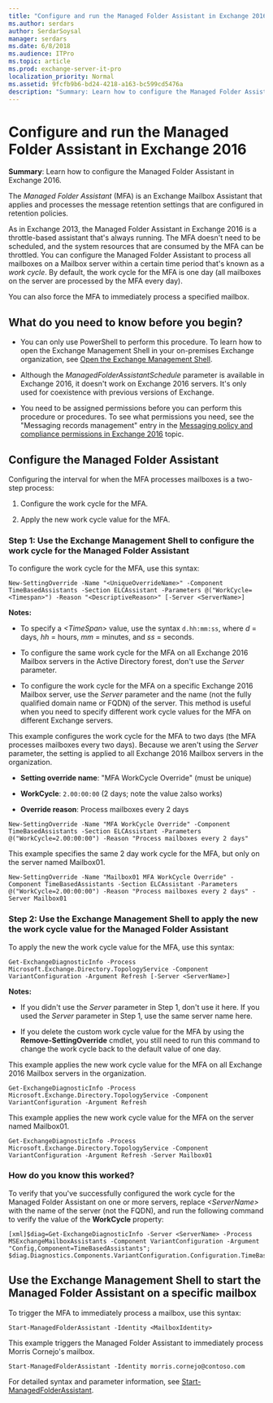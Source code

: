 ```yaml
---
title: "Configure and run the Managed Folder Assistant in Exchange 2016"
ms.author: serdars
author: SerdarSoysal
manager: serdars
ms.date: 6/8/2018
ms.audience: ITPro
ms.topic: article
ms.prod: exchange-server-it-pro
localization_priority: Normal
ms.assetid: 9fcfb9b6-bd24-4218-a163-bc599cd5476a
description: "Summary: Learn how to configure the Managed Folder Assistant in Exchange 2016."
---
```


# Configure and run the Managed Folder Assistant in Exchange 2016

 **Summary**: Learn how to configure the Managed Folder Assistant in Exchange 2016.
  
The *Managed Folder Assistant* (MFA) is an Exchange Mailbox Assistant that applies and processes the message retention settings that are configured in retention policies.
  
As in Exchange 2013, the Managed Folder Assistant in Exchange 2016 is a throttle-based assistant that's always running. The MFA doesn't need to be scheduled, and the system resources that are consumed by the MFA can be throttled. You can configure the Managed Folder Assistant to process all mailboxes on a Mailbox server within a certain time period that's known as a *work cycle*. By default, the work cycle for the MFA is one day (all mailboxes on the server are processed by the MFA every day).
  
You can also force the MFA to immediately process a specified mailbox.
  
## What do you need to know before you begin?

- You can only use PowerShell to perform this procedure. To learn how to open the Exchange Management Shell in your on-premises Exchange organization, see [Open the Exchange Management Shell](https://docs.microsoft.com/powershell/exchange/exchange-server/open-the-exchange-management-shell).
    
- Although the _ManagedFolderAssistantSchedule_ parameter is available in Exchange 2016, it doesn't work on Exchange 2016 servers. It's only used for coexistence with previous versions of Exchange.
    
- You need to be assigned permissions before you can perform this procedure or procedures. To see what permissions you need, see the "Messaging records management" entry in the [Messaging policy and compliance permissions in Exchange 2016](../../permissions/feature-permissions/policy-and-compliance-permissions.md) topic.
    
## Configure the Managed Folder Assistant

Configuring the interval for when the MFA processes mailboxes is a two-step process:
  
1. Configure the work cycle for the MFA.
    
2. Apply the new work cycle value for the MFA.
    
### Step 1: Use the Exchange Management Shell to configure the work cycle for the Managed Folder Assistant

To configure the work cycle for the MFA, use this syntax:
  
```
New-SettingOverride -Name "<UniqueOverrideName>" -Component TimeBasedAssistants -Section ELCAssistant -Parameters @("WorkCycle=<Timespan>") -Reason "<DescriptiveReason>" [-Server <ServerName>]
```

 **Notes:**
  
- To specify a _\<TimeSpan\>_ value, use the syntax `d.hh:mm:ss`, where _d_ = days, _hh_ = hours, _mm_ = minutes, and _ss_ = seconds.
    
- To configure the same work cycle for the MFA on all Exchange 2016 Mailbox servers in the Active Directory forest, don't use the _Server_ parameter.
    
- To configure the work cycle for the MFA on a specific Exchange 2016 Mailbox server, use the _Server_ parameter and the name (not the fully qualified domain name or FQDN) of the server. This method is useful when you need to specify different work cycle values for the MFA on different Exchange servers.
    
This example configures the work cycle for the MFA to two days (the MFA processes mailboxes every two days). Because we aren't using the _Server_ parameter, the setting is applied to all Exchange 2016 Mailbox servers in the organization.
  
- **Setting override name**: "MFA WorkCycle Override" (must be unique)
    
- **WorkCycle**: `2.00:00:00` (2 days; note the value `2`also works)
    
- **Override reason**: Process mailboxes every 2 days
    
```
New-SettingOverride -Name "MFA WorkCycle Override" -Component TimeBasedAssistants -Section ELCAssistant -Parameters @("WorkCycle=2.00:00:00") -Reason "Process mailboxes every 2 days"
```

This example specifies the same 2 day work cycle for the MFA, but only on the server named Mailbox01.
  
```
New-SettingOverride -Name "Mailbox01 MFA WorkCycle Override" -Component TimeBasedAssistants -Section ELCAssistant -Parameters @("WorkCycle=2.00:00:00") -Reason "Process mailboxes every 2 days" -Server Mailbox01
```

### Step 2: Use the Exchange Management Shell to apply the new the work cycle value for the Managed Folder Assistant

To apply the new the work cycle value for the MFA, use this syntax:
  
```
Get-ExchangeDiagnosticInfo -Process Microsoft.Exchange.Directory.TopologyService -Component VariantConfiguration -Argument Refresh [-Server <ServerName>]
```

 **Notes:**
  
- If you didn't use the _Server_ parameter in Step 1, don't use it here. If you used the _Server_ parameter in Step 1, use the same server name here.
    
- If you delete the custom work cycle value for the MFA by using the **Remove-SettingOverride** cmdlet, you still need to run this command to change the work cycle back to the default value of one day.
    
This example applies the new work cycle value for the MFA on all Exchange 2016 Mailbox servers in the organization.
  
```
Get-ExchangeDiagnosticInfo -Process Microsoft.Exchange.Directory.TopologyService -Component VariantConfiguration -Argument Refresh
```

This example applies the new work cycle value for the MFA on the server named Mailbox01.
  
```
Get-ExchangeDiagnosticInfo -Process Microsoft.Exchange.Directory.TopologyService -Component VariantConfiguration -Argument Refresh -Server Mailbox01
```

### How do you know this worked?

To verify that you've successfully configured the work cycle for the Managed Folder Assistant on one or more servers, replace _\<ServerName\>_ with the name of the server (not the FQDN), and run the following command to verify the value of the **WorkCycle** property: 
  
```
[xml]$diag=Get-ExchangeDiagnosticInfo -Server <ServerName> -Process MSExchangeMailboxAssistants -Component VariantConfiguration -Argument "Config,Component=TimeBasedAssistants"; $diag.Diagnostics.Components.VariantConfiguration.Configuration.TimeBasedAssistants.ElcAssistant
```

## Use the Exchange Management Shell to start the Managed Folder Assistant on a specific mailbox

To trigger the MFA to immediately process a mailbox, use this syntax:
  
```
Start-ManagedFolderAssistant -Identity <MailboxIdentity>
```

This example triggers the Managed Folder Assistant to immediately process Morris Cornejo's mailbox.
  
```
Start-ManagedFolderAssistant -Identity morris.cornejo@contoso.com
```

For detailed syntax and parameter information, see [Start-ManagedFolderAssistant](http://technet.microsoft.com/library/75d840ea-5abc-44bb-b361-e81561fa1b04.aspx).
  

